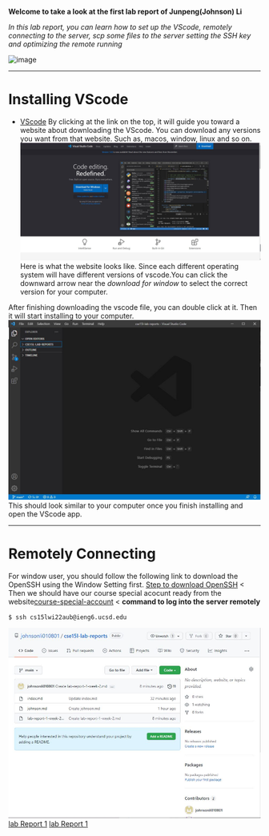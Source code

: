 **Welcome to take a look at the first lab report of Junpeng(Johnson) Li**
>
*In this lab report, you can learn how to set up the VScode, remotely connecting to the server,
scp some files to the server setting the SSH key and optimizing the remote running*
>
![image](https://t3.ftcdn.net/jpg/03/67/35/72/360_F_367357209_BG07SVnnB4HSHSaMiHajfZhrZZAE859A.jpg)
>
___
# Installing VScode
* [VScode](https://code.visualstudio.com/)
By clicking at the link on the top, it will guide you toward a website about downloading the VScode. You can download any versions you want from that website. Such as, macos, window, linux and so on.
![image](VScode.JPG)
Here is what the website looks like. Since each different operating system will have different versions of vscode.You can click the downward arrow near the *download for window* to select the correct version for your computer.
>
After finishing downloading the vscode file, you can double click at it. Then it will start installing to your computer.
![image](demo.JPG)
This should look similar to your computer once you finish installing and open the VScode app.
___
# Remotely Connecting
For window user, you should follow the following link to download the OpenSSH using the Window Setting first.
[Step to download OpenSSH](https://docs.microsoft.com/en-us/windows-server/administration/openssh/openssh_install_firstuse)
<
Then we should have our course special acocunt ready from the website[course-special-account](https://sdacs.ucsd.edu/~icc/index.php)
<
**command to log into the server remotely**
```
$ ssh cs15lwi22aub@ieng6.ucsd.edu
```

![image](Capture.JPG)
[lab Report 1](lab-report-1-weel-2.html)
[lab Report 1](https://johnsonli010801.github.io/cse15l-lab-reports/lab-report-1-week-2.html)
